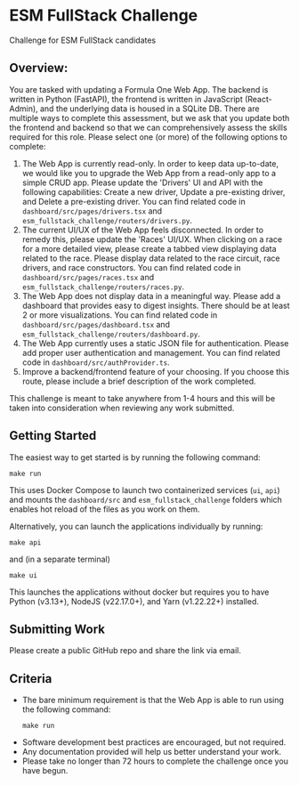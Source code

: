 # ESM FullStack Challenge
Challenge for ESM FullStack candidates

## Overview:
You are tasked with updating a Formula One Web App. The backend is written in Python (FastAPI), the frontend is written in JavaScript (React-Admin), and the underlying data is housed in a SQLite DB. There are multiple ways to complete this assessment, but we ask that you update both the frontend and backend so that we can comprehensively assess the skills required for this role. Please select one (or more) of the following options to complete:
1. The Web App is currently read-only. In order to keep data up-to-date, we would like you to upgrade the Web App from a read-only app to a simple CRUD app. Please update the 'Drivers' UI and API with the following capabilities: Create a new driver, Update a pre-existing driver, and Delete a pre-existing driver. You can find related code in `dashboard/src/pages/drivers.tsx` and `esm_fullstack_challenge/routers/drivers.py`.
2. The current UI/UX of the Web App feels disconnected. In order to remedy this, please update the 'Races' UI/UX. When clicking on a race for a more detailed view, please create a tabbed view displaying data related to the race. Please display data related to the race circuit, race drivers, and race constructors. You can find related code in `dashboard/src/pages/races.tsx` and `esm_fullstack_challenge/routers/races.py`.
3. The Web App does not display data in a meaningful way. Please add a dashboard that provides easy to digest insights. There should be at least 2 or more visualizations. You can find related code in `dashboard/src/pages/dashboard.tsx` and `esm_fullstack_challenge/routers/dashboard.py`.
4. The Web App currently uses a static JSON file for authentication. Please add proper user authentication and management. You can find related code in `dashboard/src/authProvider.ts`.
5. Improve a backend/frontend feature of your choosing. If you choose this route, please include a brief description of the work completed.

This challenge is meant to take anywhere from 1-4 hours and this will be taken into consideration when reviewing any work submitted.

## Getting Started
The easiest way to get started is by running the following command:
```
make run
```
This uses Docker Compose to launch two containerized services (`ui`, `api`) and mounts the `dashboard/src` and `esm_fullstack_challenge` folders which enables hot reload of the files as you work on them.


Alternatively, you can launch the applications individually by running:
```
make api
```
and (in a separate terminal)
```
make ui
```
This launches the applications without docker but requires you to have Python (v3.13+), NodeJS (v22.17.0+), and Yarn (v1.22.22+) installed.

## Submitting Work
Please create a public GitHub repo and share the link via email.

## Criteria
* The bare minimum requirement is that the Web App is able to run using the following command:
    ```
    make run
    ```
* Software development best practices are encouraged, but not required.
* Any documentation provided will help us better understand your work.
* Please take no longer than 72 hours to complete the challenge once you have begun.

